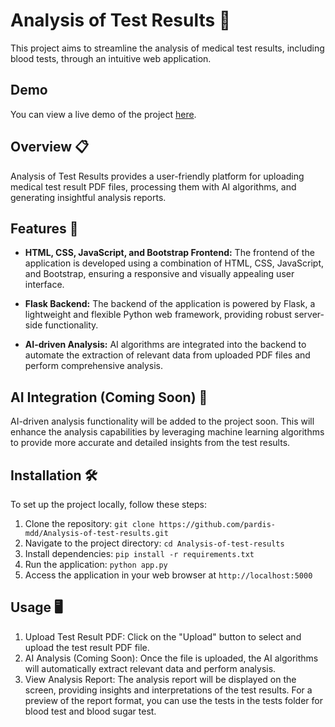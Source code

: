 # Analysis of Test Results 💉

This project aims to streamline the analysis of medical test results, including blood tests, through an intuitive web application.

## Demo

You can view a live demo of the project [here](https://sarakhosrozadeh.github.io/Analysis-of-test-results/).

## Overview 📋

Analysis of Test Results provides a user-friendly platform for uploading medical test result PDF files, processing them with AI algorithms, and generating insightful analysis reports.

## Features 🚀

- **HTML, CSS, JavaScript, and Bootstrap Frontend:** The frontend of the application is developed using a combination of HTML, CSS, JavaScript, and Bootstrap, ensuring a responsive and visually appealing user interface.

- **Flask Backend:** The backend of the application is powered by Flask, a lightweight and flexible Python web framework, providing robust server-side functionality.

- **AI-driven Analysis:** AI algorithms are integrated into the backend to automate the extraction of relevant data from uploaded PDF files and perform comprehensive analysis.

## AI Integration (Coming Soon) 🤖

AI-driven analysis functionality will be added to the project soon. This will enhance the analysis capabilities by leveraging machine learning algorithms to provide more accurate and detailed insights from the test results.

## Installation 🛠️

To set up the project locally, follow these steps:

1. Clone the repository: `git clone https://github.com/pardis-mdd/Analysis-of-test-results.git`
2. Navigate to the project directory: `cd Analysis-of-test-results`
3. Install dependencies: `pip install -r requirements.txt`
4. Run the application: `python app.py`
5. Access the application in your web browser at `http://localhost:5000`

## Usage 🖥️

1. Upload Test Result PDF: Click on the "Upload" button to select and upload the test result PDF file.
2. AI Analysis (Coming Soon): Once the file is uploaded, the AI algorithms will automatically extract relevant data and perform analysis.
3. View Analysis Report: The analysis report will be displayed on the screen, providing insights and interpretations of the test results. For a preview of the report format, you can use the tests in the tests folder for blood test and blood sugar test.
